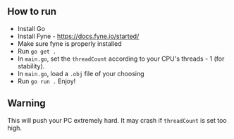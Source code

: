 ## How to run
- Install Go
- Install Fyne - https://docs.fyne.io/started/
- Make sure fyne is properly installed
- Run `go get .`
- In `main.go`, set the `threadCount` according to your CPU's threads - 1 (for stability).
- In `main.go`, load a `.obj` file of your choosing
- Run `go run .`
Enjoy!

## Warning
This will push your PC extremely hard. It may crash if `threadCount` is set too high.